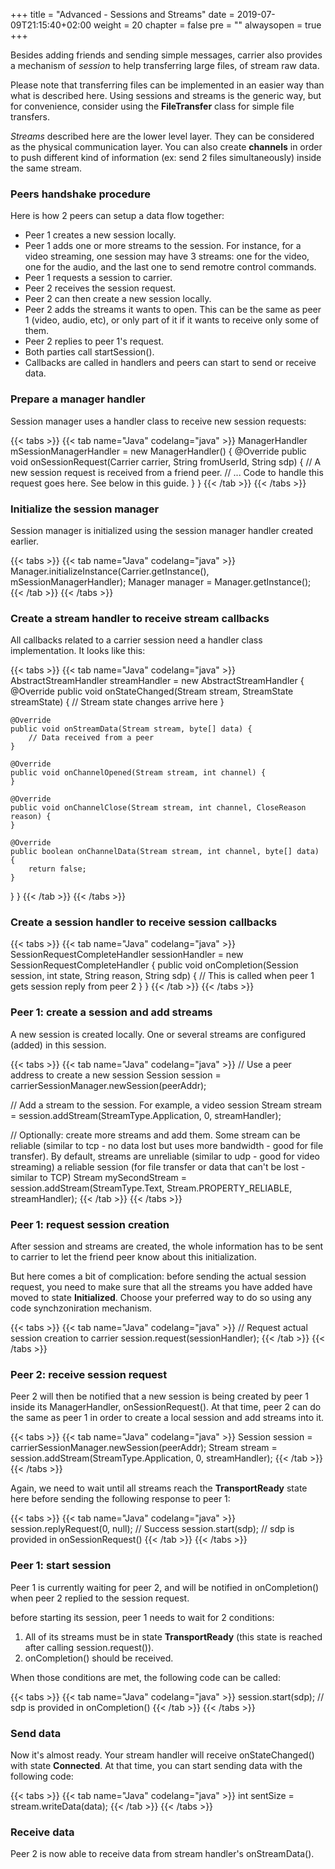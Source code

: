 +++
title = "Advanced - Sessions and Streams"
date = 2019-07-09T21:15:40+02:00
weight = 20
chapter = false
pre = ""
alwaysopen = true
+++

Besides adding friends and sending simple messages, carrier also provides a mechanism of *session* to help transferring large files, of stream raw data.

Please note that transferring files can be implemented in an easier way than what is described here. Using sessions and streams is the generic way, but for convenience, consider using the **FileTransfer** class for simple file transfers.

*Streams* described here are the lower level layer. They can be considered as the physical communication layer. You can also create **channels** in order to push different kind of information (ex: send 2 files simultaneously) inside the same stream.

### Peers handshake procedure

Here is how 2 peers can setup a data flow together:

- Peer 1 creates a new session locally.
- Peer 1 adds one or more streams to the session. For instance, for a video streaming, one session may have 3 streams: one for the video, one for the audio, and the last one to send remotre control commands.
- Peer 1 requests a session to carrier.
- Peer 2 receives the session request.
- Peer 2 can then create a new session locally.
- Peer 2 adds the streams it wants to open. This can be the same as peer 1 (video, audio, etc), or only part of it if it wants to receive only some of them.
- Peer 2 replies to peer 1's request.
- Both parties call startSession().
- Callbacks are called in handlers and peers can start to send or receive data.

### Prepare a manager handler

Session manager uses a handler class to receive new session requests:

{{< tabs >}}
    {{< tab name="Java" codelang="java" >}}
ManagerHandler mSessionManagerHandler = new ManagerHandler() {
    @Override
    public void onSessionRequest(Carrier carrier, String fromUserId, String sdp) {
        // A new session request is received from a friend peer.
        // ... Code to handle this request goes here. See below in this guide.
    }
}
    {{< /tab >}}
{{< /tabs >}}

### Initialize the session manager

Session manager is initialized using the session manager handler created earlier.

{{< tabs >}}
    {{< tab name="Java" codelang="java" >}}
Manager.initializeInstance(Carrier.getInstance(), mSessionManagerHandler);
Manager manager = Manager.getInstance();
    {{< /tab >}}
{{< /tabs >}}

### Create a stream handler to receive stream callbacks

All callbacks related to a carrier session need a handler class implementation. It looks like this:

{{< tabs >}}
    {{< tab name="Java" codelang="java" >}}
AbstractStreamHandler streamHandler = new AbstractStreamHandler {
    @Override
    public void onStateChanged(Stream stream, StreamState streamState) {
        // Stream state changes arrive here
    }

    @Override
    public void onStreamData(Stream stream, byte[] data) {
        // Data received from a peer
    }

    @Override
    public void onChannelOpened(Stream stream, int channel) {
    }

    @Override
    public void onChannelClose(Stream stream, int channel, CloseReason reason) {
    }

    @Override
    public boolean onChannelData(Stream stream, int channel, byte[] data) {
        return false;
    }
}
}
    {{< /tab >}}
{{< /tabs >}}

### Create a session handler to receive session callbacks

{{< tabs >}}
    {{< tab name="Java" codelang="java" >}}
SessionRequestCompleteHandler sessionHandler = new SessionRequestCompleteHandler {
    public void onCompletion(Session session, int state, String reason, String sdp) {
        // This is called when peer 1 gets session reply from peer 2
    }
}
    {{< /tab >}}
{{< /tabs >}}

### Peer 1: create a session and add streams

A new session is created locally. One or several streams are configured (added) in this session.

{{< tabs >}}
    {{< tab name="Java" codelang="java" >}}
// Use a peer address to create a new session
Session session = carrierSessionManager.newSession(peerAddr);

// Add a stream to the session. For example, a video session
Stream stream = session.addStream(StreamType.Application, 0, streamHandler);

// Optionally: create more streams and add them. Some stream can be reliable (similar to tcp - no data lost but uses more bandwidth - good for file transfer). By default, streams are unreliable (similar to udp - good for video streaming) a reliable session (for file transfer or data that can't be lost - similar to TCP)
Stream mySecondStream = session.addStream(StreamType.Text, Stream.PROPERTY_RELIABLE, streamHandler);
    {{< /tab >}}
{{< /tabs >}}

### Peer 1: request session creation

After session and streams are created, the whole information has to be sent to carrier to let the friend peer know about this initialization.

But here comes a bit of complication: before sending the actual session request, you need to make sure that all the streams you have added have moved to state **Initialized**. Choose your preferred way to do so using any code synchzoniration mechanism.

{{< tabs >}}
    {{< tab name="Java" codelang="java" >}}
// Request actual session creation to carrier
session.request(sessionHandler);
    {{< /tab >}}
{{< /tabs >}}

### Peer 2: receive session request

Peer 2 will then be notified that a new session is being created by peer 1 inside its ManagerHandler, onSessionRequest(). At that time, peer 2 can do the same as peer 1 in order to create a local session and add streams into it.

{{< tabs >}}
    {{< tab name="Java" codelang="java" >}}
Session session = carrierSessionManager.newSession(peerAddr);
Stream stream = session.addStream(StreamType.Application, 0, streamHandler);
    {{< /tab >}}
{{< /tabs >}}

Again, we need to wait until all streams reach the **TransportReady** state here before sending the following response to peer 1:

{{< tabs >}}
    {{< tab name="Java" codelang="java" >}}
session.replyRequest(0, null); // Success
session.start(sdp); // sdp is provided in onSessionRequest()
    {{< /tab >}}
{{< /tabs >}}

### Peer 1: start session

Peer 1 is currently waiting for peer 2, and will be notified in onCompletion() when peer 2 replied to the session request.

before starting its session, peer 1 needs to wait for 2 conditions:
1. All of its streams must be in state **TransportReady** (this state is reached after calling session.request()).
1. onCompletion() should be received.

When those conditions are met, the following code can be called:

{{< tabs >}}
    {{< tab name="Java" codelang="java" >}}
session.start(sdp); // sdp is provided in onCompletion()
    {{< /tab >}}
{{< /tabs >}}

### Send data

Now it's almost ready. Your stream handler will receive onStateChanged() with state **Connected**. At that time, you can start sending data with the following code:

{{< tabs >}}
    {{< tab name="Java" codelang="java" >}}
int sentSize = stream.writeData(data);
    {{< /tab >}}
{{< /tabs >}}

### Receive data

Peer 2 is now able to receive data from stream handler's onStreamData().
